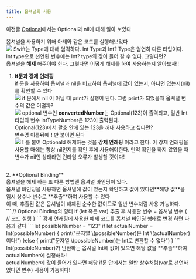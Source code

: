 ```yaml
---
title: 옵셔널의 사용
---
```


이전글 [Optional](https://sweetfood-dev.github.io/Optional/)에서는 Optional과 nil에 대해 알아 보았다<br>

옵셔널을 사용하기 위해 아래와 같은 코드를 실행해보았다<br>
![](http://localhost:4000/optional.png)
Swift는 Type에 대해 엄격하다. Int Type과 Int? Type은 엄연히 다른 타입이다.<br>
Int type으로 선언된 변수에는 Int? type의 값이 들어 갈 수 없다. 그렇다면?<br>
옵셔널을 **해제** 해주어야 한다.  그렇다면 어떻게 해제를 하여 사용하는지 알아보자!!<br>

1.  **if문과 강제 언래핑**<br>
if 문을 사용하여 옵셔널과 nil을 비교하여 옵셔널에 값이 있는지, 아니면 없는지(nil)를 확인할 수 있다<br>
![](http://localhost:4000/Optional_if.png)
if 문에서 nil 이 아닐 때 print가 실행이 된다. 그럼 print가 되었을때 옵셔널 변수의 값은 어떨까?<br>
![<br>](http://localhost:4000/Optional_if2.png)
optional 변수인 **convertedNumber**는 Optional(123)이 출력되고, 일반 Int 타입의 변수 intTypeNumber은 123이 출력된다.<br>
Optional(123)에서 괄호 안에 있는 123을 꺼내 사용하고 싶다면?<br> 변수명 이름뒤에 **!** 만 붙이면 된다<br>
![](http://localhost:4000/Optional_if3.png)
**!** 를 붙여 Optionald 해제하는 것을 **강제 언래핑** 이라고 한다. 이 강제 언래핑을 사용할 때에는 항상 nil인지를 확인 후에 사용해야한다. 만약 확인을 하지 않았을 때 변수가 nil인 상태라면 런타임 오류가 발생할 것이다!
<br>
2.  **Optional Binding** <br>
옵셔널을 해제 하는 또 다른 방법엔 옵셔널 바인딩이 있다.<br>
옵셔널 바인딩을 사용하면 옵셔널에 값이 있는지 확인하고 값이 있다면**해당 값**을  임시 상수나 변수로 **추출**하여  사용할 수 있다<br>
이 때, 추출된 값은 옵셔널이 해제된 순수한 값이므로 일반 변수처럼 사용 가능하다.<br>
```
// Optional Binding의 형태
if (let 혹은 var) 추출 후 사용할 변수 = 옵셔널 변수 {
    // 코드 실행
}
```
강제 언래핑에 사용한 예제 코드를 옵셔널 바인딩 형태로 변경 하면 다음과 같다 
```
let possibleNumber = "123"
if let actualNumber = Int(possibleNumber) {
    print("문자열 \(possibleNumber)은 Int \(actualNumber) 이다!")
}else {
    print("문자열 \(possibleNumber)는 Int로 변환할 수 없다")
}
```
Int(possibleNumber)가 반환하는 옵셔널 Int에 값이 있으면 해당 값을 **추출**하여 actualNumber에 설정해라!<br>
actualNumber에 값이 들어가 있다면 해당 if문 안에서는 일반 상수처럼(var로 선언하였다면 변수) 사용이 가능하다!

